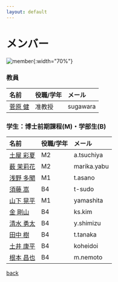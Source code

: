 ```yaml
---
layout: default
---
```


# メンバー

![member](/fig/member.jpg){:width="70%"}

### 教員

|名前                          | 役職/学年  | メール    |
|:-----------------------------|:-----------|:----------|
|[菅原 健](member/sugawara)    | 准教授     | sugawara  |

### 学生：博士前期課程(M)・学部生(B)

|名前                          | 役職/学年  | メール      |
|:-----------------------------|:-----------|:------------|
|[土屋 彩夏](member/tsuchiya)  | M2         | a.tsuchiya  |
|[薮 茉莉花](member/yabu)      | M2         | marika.yabu |
|[浅野 多聞](member/asano)     | M1         | t.asano     |
|[須藤 嵩](member/sudo)        | B4         | t-sudo      |
|[山下 晃平](member/yamashita) | M1         | yamashita   |
|[金 剛山](member/kim)         | B4         | ks.kim      |
|[清水 勇太](member/shimizu)   | B4         | y.shimizu   |
|[田中 樹](member/tanaka)      | B4         | t.tanaka    |
|[土井 康平](member/doi)       | B4         | koheidoi    |
|[根本 昌也](member/nemoto)    | B4         | m.nemoto    |

[back](./)
